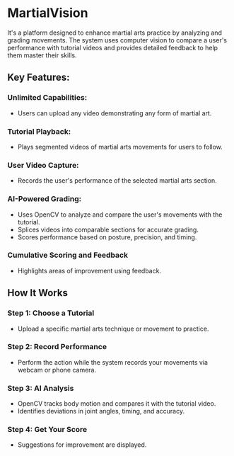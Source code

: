 # MartialVision

It's a platform designed to enhance martial arts practice by analyzing and grading movements. The system uses computer vision to compare a user's performance with tutorial videos and provides detailed feedback to help them master their skills.

## Key Features:

### Unlimited Capabilities:
 - Users can upload any video demonstrating any form of martial art.
### Tutorial Playback: 
 - Plays segmented videos of martial arts movements for users to follow.
### User Video Capture:
 - Records the user's performance of the selected martial arts section.
### AI-Powered Grading:
 - Uses OpenCV to analyze and compare the user's movements with the tutorial.
 - Splices videos into comparable sections for accurate grading.
 - Scores performance based on posture, precision, and timing.
### Cumulative Scoring and Feedback
 - Highlights areas of improvement using feedback.

## How It Works
### Step 1: Choose a Tutorial
 - Upload a specific martial arts technique or movement to practice.
### Step 2: Record Performance
 - Perform the action while the system records your movements via webcam or phone camera.
### Step 3: AI Analysis
 - OpenCV tracks body motion and compares it with the tutorial video.
 - Identifies deviations in joint angles, timing, and accuracy.
### Step 4: Get Your Score
 - Suggestions for improvement are displayed.
